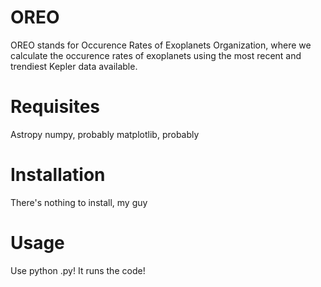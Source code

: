 # OREO

OREO stands for Occurence Rates of Exoplanets Organization, where we calculate the occurence rates of exoplanets using the most recent and trendiest Kepler data available.

# Requisites
Astropy
numpy, probably
matplotlib, probably

# Installation
There's nothing to install, my guy

# Usage
Use python <filename>.py! It runs the code!
